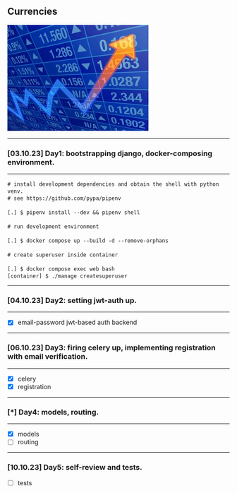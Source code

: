 ## Currencies
![trends](docs/trend.jpg)

---
### [03.10.23] Day1: bootstrapping django, docker-composing environment.
---
```
# install development dependencies and obtain the shell with python venv. 
# see https://github.com/pypa/pipenv

[.] $ pipenv install --dev && pipenv shell

# run development environment

[.] $ docker compose up --build -d --remove-orphans

# create superuser inside container

[.] $ docker compose exec web bash
[container] $ ./manage createsuperuser
```
---
### [04.10.23] Day2: setting jwt-auth up.
---
- [x] email-password jwt-based auth backend
---
### [06.10.23] Day3: firing celery up, implementing registration with email verification.
---
- [x] celery
- [x] registration
---
### [*] Day4: models, routing.
---
- [x] models
- [ ] routing

---
### [10.10.23] Day5: self-review and tests.
- [ ] tests